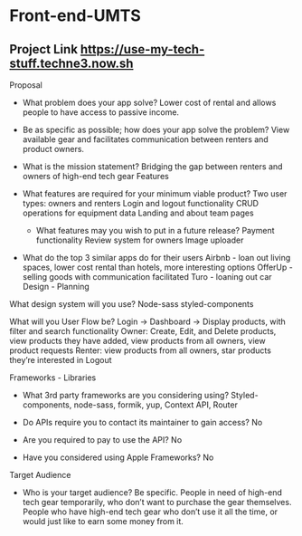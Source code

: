 # Front-end-UMTS

## Project Link https://use-my-tech-stuff.techne3.now.sh
   Proposal

- What problem does your app solve? 
Lower cost of rental and allows people to have access to passive income.
- Be as specific as possible; how does your app solve the problem? 
View available gear and facilitates communication between renters and product owners.
- What is the mission statement? 
Bridging the gap between renters and owners of high-end tech gear
Features

- What features are required for your minimum viable product?
	Two user types: owners and renters
	Login and logout functionality
	CRUD operations for equipment data
	Landing and about team pages
	
     - What features may you wish to put in a future release?
	Payment functionality
	Review system for owners
	Image uploader

- What do the top 3 similar apps do for their users
	Airbnb - loan out living spaces, lower cost rental than hotels, more interesting options
	OfferUp - selling goods with communication facilitated
	Turo - loaning out car
Design - Planning


What design system will you use?
Node-sass
styled-components

What will you User Flow be?
Login -> Dashboard -> Display products, with filter and search functionality
Owner: Create, Edit, and Delete products, view products they have added, view products from all owners, view product requests
Renter: view products from all owners, star products they’re interested in
Logout

Frameworks - Libraries

- What 3rd party frameworks are you considering using? 
	Styled-components, node-sass, formik, yup, Context API, Router

- Do APIs require you to contact its maintainer to gain access?
No 

- Are you required to pay to use the API? 
	No

- Have you considered using Apple Frameworks?
No



Target Audience

- Who is your target audience? Be specific. 
	People in need of high-end tech gear temporarily, who don’t want to purchase the gear themselves. People who have high-end tech gear who don’t use it all the time, or would just like to earn some money from it.

